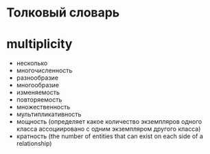 # Толковый словарь

# multiplicity

- несколько
- многочисленность
- разнообразие
- многообразие
- изменяемость
- повторяемость
- множественность
- мультипликативность
- мощность (определяет какое количество экземпляров одного класса ассоциировано с одним экземпляром другого класса)
- кратность (the number of entities that can exist on each side of a relationship)
